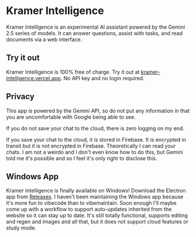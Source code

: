 # Kramer Intelligence

Kramer Intelligence is an experimental AI assistant powered by the Gemini 2.5 series of models. It can answer questions, assist with tasks, and read documents via a web interface.

## Try it out

Kramer Intelligence is 100% free of charge. Try it out at [kramer-intelligence.vercel.app](https://kramer-intelligence.vercel.app). No API key and no login required.

## Privacy

This app is powered by the Gemini API, so do not put any information in that you are uncomfortable with Google being able to see.

If you do not save your chat to the cloud, there is zero logging on my end.

If you save your chat to the cloud, it is stored in Firebase. It is encrypted in transit but it is not encrypted in Firebase. Theoretically I can read your chats. I am not a weirdo and I don't even know how to do this, but Gemini told me it's possible and so I feel it's only right to disclose this.

## Windows App

Kramer Intelligence is finally available on Windows! Download the Electron app from [Releases](../../releases).
I haven't been maintaining the Windows app because it's more fun to vibecode than to vibemaintain. Soon enough I'll maybe come up with a workflow to support auto-updates inherited from the website so it can stay up to date.
It's still totally functional, supports editing and regen and images and all that, but it does not support cloud features or study mode.
